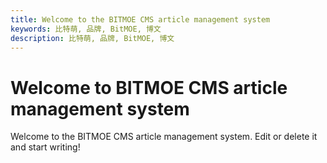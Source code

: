 ```yaml
---
title: Welcome to the BITMOE CMS article management system
keywords: 比特萌, 品牌, BitMOE, 博文
description: 比特萌, 品牌, BitMOE, 博文
---
```


# Welcome to BITMOE CMS article management system

Welcome to the BITMOE CMS article management system. Edit or delete it and start writing!